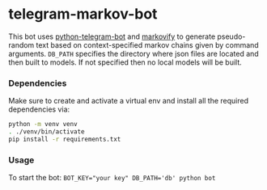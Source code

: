 # telegram-markov-bot
This bot uses <a href="github.com/python-telegram-bot/python-telegram-bot">python-telegram-bot</a> and <a href="github.com/jsvine/markovify">markovify</a> to generate pseudo-random text based on context-specified markov chains given by command arguments.
`DB_PATH` specifies the directory where json files are located and then built to models. If not specified then no local models will be built.

### Dependencies

Make sure to create and activate a virtual env and install all the required dependencies via:
```bash
python -m venv venv
. ./venv/bin/activate
pip install -r requirements.txt
```

### Usage

To start the bot:
`BOT_KEY="your key" DB_PATH='db' python bot`
